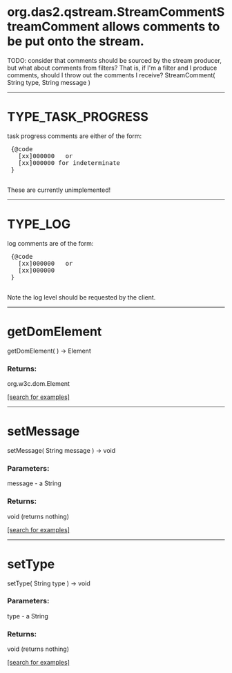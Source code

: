 # org.das2.qstream.StreamCommentStreamComment allows comments to be put onto the stream.
 TODO: consider that comments should be sourced by the stream producer, but what about comments from filters?
   That is, if I'm a filter and I produce comments, should I throw out the comments I receive?
StreamComment( String type, String message )


***
<a name="TYPE_TASK_PROGRESS"></a>
# TYPE_TASK_PROGRESS

task progress comments are either of the form:
 
 <pre>
 {@code
   [xx]000000<comment type='taskProgress' message='0 of 100'>   or
   [xx]000000<comment type='taskProgress' message='0 of -1'> for indeterminate
 }
 </pre>

 These are currently unimplemented!

***
<a name="TYPE_LOG"></a>
# TYPE_LOG

log comments are of the form:
 <pre>
 {@code
   [xx]000000<comment type='log:FINE' message='calc fine process'>   or
   [xx]000000<comment type='log:INFO' message='reading calibration'>
 }
 </pre>
 
 Note the log level should be requested by the client.

***
<a name="getDomElement"></a>
# getDomElement
getDomElement(  ) &rarr; Element



### Returns:
org.w3c.dom.Element


<a href="https://github.com/autoplot/dev/search?q=getDomElement&unscoped_q=getDomElement">[search for examples]</a>

***
<a name="setMessage"></a>
# setMessage
setMessage( String message ) &rarr; void



### Parameters:
message - a String

### Returns:
void (returns nothing)


<a href="https://github.com/autoplot/dev/search?q=setMessage&unscoped_q=setMessage">[search for examples]</a>

***
<a name="setType"></a>
# setType
setType( String type ) &rarr; void



### Parameters:
type - a String

### Returns:
void (returns nothing)


<a href="https://github.com/autoplot/dev/search?q=setType&unscoped_q=setType">[search for examples]</a>

